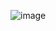 ![image](https://github.com/maxsoares13/recipe-page-main/assets/118302093/bab8aa17-86ea-4748-becd-55a6734e5638)
